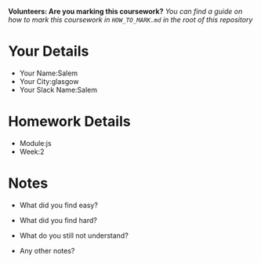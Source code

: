 <!--

The title for your pull request should be made in this format

CITY CLASS_NO - FIRST_NAME LAST_NAME - MODULE - WEEK_NO

For example,

London Class 7 - Chris Owen - HTML/CSS - Week 1

Please complete the details below this message

-->

**Volunteers: Are you marking this coursework?** _You can find a guide on how to mark this coursework in `HOW_TO_MARK.md` in the root of this repository_

# Your Details

- Your Name:Salem
- Your City:glasgow
- Your Slack Name:Salem

# Homework Details

- Module:js
- Week:2

# Notes

- What did you find easy?

- What did you find hard?

- What do you still not understand?

- Any other notes?
